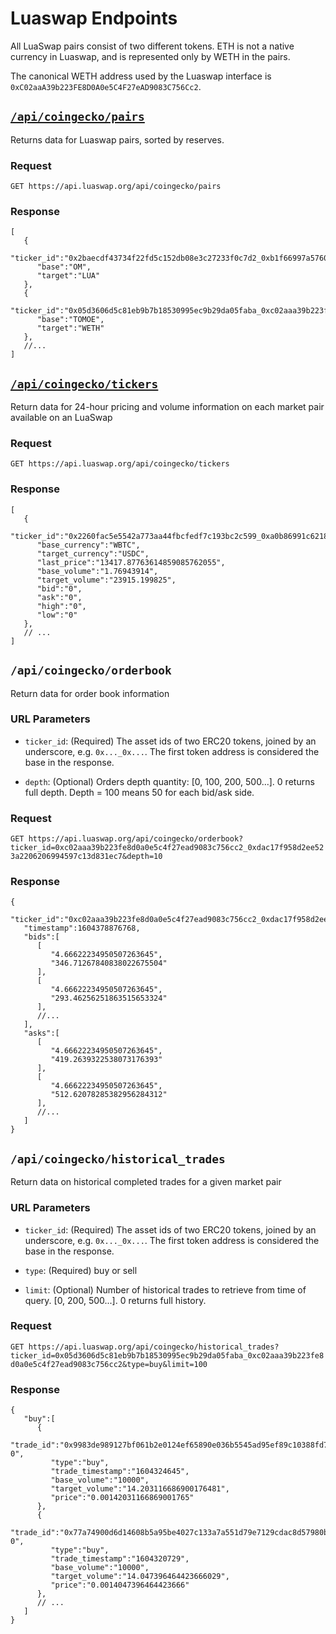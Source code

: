 # Luaswap Endpoints

All LuaSwap pairs consist of two different tokens. ETH is not a native currency in Luaswap, and is represented
only by WETH in the pairs. 

The canonical WETH address used by the Luaswap interface is `0xC02aaA39b223FE8D0A0e5C4F27eAD9083C756Cc2`. 

## [`/api/coingecko/pairs`](https://api.luaswap.org/api/coingecko/pairs)

Returns data for Luaswap pairs, sorted by reserves. 

### Request

`GET https://api.luaswap.org/api/coingecko/pairs`

### Response

```json5
[
   {
      "ticker_id":"0x2baecdf43734f22fd5c152db08e3c27233f0c7d2_0xb1f66997a5760428d3a87d68b90bfe0ae64121cc",
      "base":"OM",
      "target":"LUA"
   },
   {
      "ticker_id":"0x05d3606d5c81eb9b7b18530995ec9b29da05faba_0xc02aaa39b223fe8d0a0e5c4f27ead9083c756cc2",
      "base":"TOMOE",
      "target":"WETH"
   },
   //...
]
```


## [`/api/coingecko/tickers`](https://api.luaswap.org/api/coingecko/tickers)

Return data for 24-hour pricing and volume information on each market pair available on an LuaSwap

### Request

`GET https://api.luaswap.org/api/coingecko/tickers`

### Response

```json5
[
   {
      "ticker_id":"0x2260fac5e5542a773aa44fbcfedf7c193bc2c599_0xa0b86991c6218b36c1d19d4a2e9eb0ce3606eb48",
      "base_currency":"WBTC",
      "target_currency":"USDC",
      "last_price":"13417.87763614859085762055",
      "base_volume":"1.76943914",
      "target_volume":"23915.199825",
      "bid":"0",
      "ask":"0",
      "high":"0",
      "low":"0"
   },
   // ...
]
```

## `/api/coingecko/orderbook`

Return data for order book information

### URL Parameters

- `ticker_id`: (Required) The asset ids of two ERC20 tokens, joined by an underscore, e.g. `0x..._0x...`. The first token address is considered the base in the response.

- `depth`: (Optional) Orders depth quantity: [0, 100, 200, 500...]. 0 returns full depth. Depth = 100 means 50 for each bid/ask side.

### Request

`GET https://api.luaswap.org/api/coingecko/orderbook?ticker_id=0xc02aaa39b223fe8d0a0e5c4f27ead9083c756cc2_0xdac17f958d2ee523a2206206994597c13d831ec7&depth=10`

### Response

```json5
{
   "ticker_id":"0xc02aaa39b223fe8d0a0e5c4f27ead9083c756cc2_0xdac17f958d2ee523a2206206994597c13d831ec7",
   "timestamp":1604378876768,
   "bids":[
      [
         "4.66622234950507263645",
         "346.71267840838022675504"
      ],
      [
         "4.66622234950507263645",
         "293.46256251863515653324"
      ],
      //...
   ],
   "asks":[
      [
         "4.66622234950507263645",
         "419.2639322538073176393"
      ],
      [
         "4.66622234950507263645",
         "512.62078285382956284312"
      ],
      //...
   ]
}
```

## `/api/coingecko/historical_trades`

Return data on historical completed trades for a given market pair

### URL Parameters

- `ticker_id`: (Required) The asset ids of two ERC20 tokens, joined by an underscore, e.g. `0x..._0x...`. The first token address is considered the base in the response.

- `type`: (Required) buy or sell

- `limit`: (Optional) Number of historical trades to retrieve from time of query. [0, 200, 500...]. 0 returns full history.

### Request

`GET https://api.luaswap.org/api/coingecko/historical_trades?ticker_id=0x05d3606d5c81eb9b7b18530995ec9b29da05faba_0xc02aaa39b223fe8d0a0e5c4f27ead9083c756cc2&type=buy&limit=100`

### Response

```json5
{
   "buy":[
      {
         "trade_id":"0x9983de989127bf061b2e0124ef65890e036b5545ad95ef89c10388fd76021f8c-0",
         "type":"buy",
         "trade_timestamp":"1604324645",
         "base_volume":"10000",
         "target_volume":"14.203116686900176481",
         "price":"0.00142031166869001765"
      },
      {
         "trade_id":"0x77a74900d6d14608b5a95be4027c133a7a551d79e7129cdac8d57980b62cc845-0",
         "type":"buy",
         "trade_timestamp":"1604320729",
         "base_volume":"10000",
         "target_volume":"14.047396464423666029",
         "price":"0.0014047396464423666"
      },
      // ...
   ]
}
```
